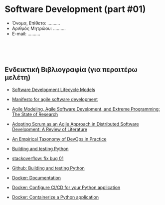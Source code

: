 # Software Development (part #01)

* Όνομα, Επίθετο: ..........
* Αριθμός Μητρώου: ..........
* E-mail: ..........

<br>
<br>
<br>

## Ενδεικτική Βιβλιογραφία (για περαιτέρω μελέτη)
* [Software Development Lifecycle Models](https://people.disim.univaq.it/~adimarco/teaching/sweng13/articoloSoftwareProcessModels.pdf)
* [Manifesto for agile software development](https://ai-learn.it/wp-content/uploads/2019/03/03_ManifestoofAgileSoftwareDevelopment-1.pdf)
* [Agile Modeling, Agile Software Develpment, and Extreme Programming: The State of Research](https://www.researchgate.net/profile/Keng-Siau-2/publication/220373708_Agile_Modeling_Agile_Software_Development_and_Extreme_Programming_The_State_of_Research/links/5984f29f458515605844f08d/Agile-Modeling-Agile-Software-Development-and-Extreme-Programming-The-State-of-Research.pdf)
* [Adopting Scrum as an Agile Approach in Distributed Software Development: A Review of Literature](https://www.researchgate.net/profile/Victor-Faniran/publication/309120635_Adopting_Scrum_as_an_Agile_Approach_in_Distributed_Software_Development_A_Review_of_Literature/links/621367324be28e145ca6c024/Adopting-Scrum-as-an-Agile-Approach-in-Distributed-Software-Development-A-Review-of-Literature.pdf)
* [An Empirical Taxonomy of DevOps in Practice](https://salford-repository.worktribe.com/preview/1488124/PID6498247.pdf)

* [Building and testing Python](https://docs.github.com/en/actions/automating-builds-and-tests/building-and-testing-python)

* [stackoverflow: fix bug 01](https://stackoverflow.com/questions/37353960/why-pytest-is-not-collecting-tests-collected-0-items)

* [Github: Building and testing Python](https://docs.github.com/en/actions/automating-builds-and-tests/building-and-testing-python)

* [Docker: Documentation](https://docs.docker.com)

* [Docker: Configure CI/CD for your Python application](https://docs.docker.com/language/python/configure-ci-cd/)

* [Docker: Containerize a Python application](https://docs.docker.com/language/python/containerize/)
